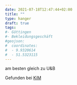 ```yaml
---
date: 2021-07-18T12:47:44+02:00
title: ""
type: hanger
draft: true
tags:
#- Göttingen
#- Bekleidungsgeschäft
#geojson:
#  coordinates:
#  - 9.9320614
#  - 51.5323115
---
```


am besten gleich zu U&B

<div class="source">Gefunden bei <a href="https://www.neue-arbeit-brockensammlung.de/geschaefte/zweigstelle-kim/">KiM</a></div>
